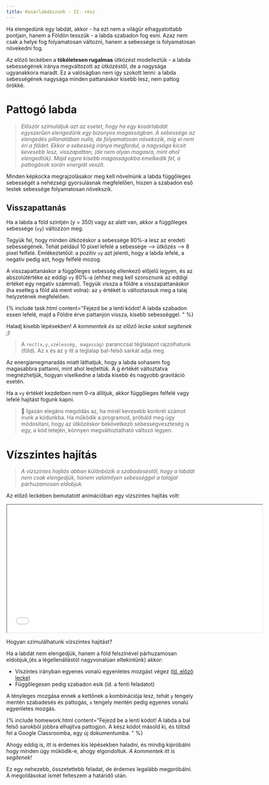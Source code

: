```yaml
---
title: Kosárlabdázzunk - II. rész
---
```


Ha elengedünk egy labdát, akkor - ha ezt nem a világűr elhagyatottabb pontjain, hanem a Földön tesszük - a labda szabadon fog esni. Azaz nem csak a helye fog folyamatosan változni, hanem a sebessége is folyamatosan növekedni fog.

Az előző leckében a **tökéletesen rugalmas** ütközést modelleztük - a labda sebességének iránya megváltozott az ütközéstől, de a nagysága ugyanakkora maradt. Ez a valóságban nem így szokott lenni: a labda sebességének nagysága minden pattanáskor kisebb lesz, nem pattog örökké.

# Pattogó labda

> _Először szimuláljuk azt az esetet, hogy ha egy kosárlabdát egyszerűen elengedünk egy bizonyos magasságban. A sebessége az elengedés pillanatában nulla, de folyamatosan növekszik, míg el nem éri a földet. Ekkor a sebesség iránya megfordul, a nagysága kicsit kevesebb lesz, visszapattan, (de nem olyan magasra, mint ahol elengedtük). Majd egyre kisebb magasságokba emelkedik fel, a pattogások során energiát veszít._

Minden képkocka megrajzolásakor meg kell növelnünk a labda függőleges sebességét a nehézségi gyorsulásnak megfelelően, hiszen a szabadon eső testek sebessége folyamatosan növekszik.

## Visszapattanás

Ha a labda a föld szintjén (y = 350) vagy az alatt van, akkor a függőleges sebessége (`vy`) változzon meg.

Tegyük fel, hogy minden ütközéskor a sebessége 80%-a lesz az eredeti sebességének. Tehát például 10 pixel lefelé a sebessége --> ütközés --> 8 pixel felfelé. Emlékeztetőül: a pozitív `vy` azt jelenti, hogy a labda lefelé, a negatív pedig azt, hogy felfelé mozog.

A visszapattanáskor a függőleges sebesség ellenkező előjelű legyen, és az abszolútértéke az eddigi `vy` 80%-a (ehhez meg kell szoroznunk az eddigi értéket egy negatív számmal). Tegyük vissza a földre a visszapattanáskor (ha esetleg a föld alá ment volna): az `y` értékét is változtassuk meg a talaj helyzetének megfelelően.

{% include task.html content="Fejezd be a lenti kódot! A labda szabadon essen lefelé, majd a Földre érve pattanjon vissza, kisebb sebességgel. " %}

Haladj kisebb lépésekben! _A kommentek és az előző lecke sokat segítenek ;)_

<script type="text/p5" data-p5-version="1.0.0" data-preview-width="250" data-height="750">

let y = 20; // A labda poziciója az y tengely mentén
let vy = 0; // A labda y irányú sebessége (kezdetben 0)
let g = 0.2; // A nehézségi gyorsulás

function setup() {
  createCanvas(200, 400);
}

function draw() {
  background("SkyBlue");
  // Rajzoljuk meg a földet y = 350-nél
  line(0,350,400,350);
  fill("DarkSlateGray");
  rect(0,350,200,50);

  // Növeljük meg a labda sebességét g-vel:
  
  // Változtassuk meg a pozícióját a sebesség alapján:
  
  // Ellenőrizzük, hogy nem ütközött-e a talajjal
  // ha igen, akkor a sebessége legyen az eddigi sebesség ellentetjének
  // 80 % - a (és tegyük vissza a talajra):
  
  //Rajzoljuk meg a labdát
  fill("OrangeRed");
  circle(100,y,20);
}

</script>

> A `rect(x,y,szélesség, magasság)` paranccsal téglalapot rajzolhatunk (föld). Az x és az y itt a téglalap bal-felső sarkát adja meg.

Az energiamegmaradás miatt láthatjuk, hogy a labda sohasem fog magasabbra pattanni, mint ahol leejtettük. A g értékét változtatva megnézhetjük, hogyan viselkedne a labda kisebb és nagyobb gravitáció esetén.

Ha a `vy` értékét kezdetben nem 0-ra állítjuk, akkor függőleges felfelé vagy lefelé hajítást fogunk kapni.

> 🌟 Igazán elegáns megoldás az, ha minél kevesebb konkrét számot írunk a kódunkba. Ha működik a programod, próbáld meg úgy módosítani, hogy az ütközéskor bekövetkező sebességveszteség is egy, a kód tetején, könnyen megváltoztatható változó legyen.

# Vízszintes hajítás

> _A vízszintes hajítás abban különbözik a szabadeséstől, hogy a labdát nem csak elengedjük, hanem valamilyen sebességgel a talajjal párhuzamosan eldobjuk._

Az előző leckében bemutatott animációban egy vízszintes hajítás volt:

<iframe width="680" height="340" src="demos/bounce.html"></iframe>

Hogyan szimulálhatunk vízszintes hajítást?

Ha a labdát nem elengedjük, hanem a föld felszínével párhuzamosan eldobjuk,(és a légellenállástól nagyvonalúan eltekintünk) akkor:

- Víszintes irányban egyenes vonalú egyenletes mozgást végez ([ld. előző lecke](02-kosarlabda-I.html))
- Függőlegesen pedig szabadon esik (ld. a fenti feladatot)

A tényleges mozgása ennek a kettőnek a kombinációja lesz, tehát `y` tengely mentén szabadesés és pattogás, `x` tengely mentén pedig egyenes vonalú egyenletes mozgás.

{% include homework.html content="Fejezd be a lenti kódot! A labda a bal felső sarokból jobbra elhajítva pattogjon. A kész kódot másold ki, és töltsd fel a Google Classroomba, egy új dokumentumba. " %}

Ahogy eddig is, itt is érdemes kis lépésekben haladni, és mindig kipróbálni hogy minden úgy működik-e, ahogy elgondoltuk. _A kommentek itt is segítenek!_

Ez egy nehezebb, összetettebb feladat, de érdemes legalább megpróbálni. A megoldásokat ismét felteszem a határidő után.

<script type="text/p5" data-p5-version="1.0.0" data-preview-width="400" data-height="950">
// Sok sikert ! ;)
let x = 20; // A labda poziciója az x tengely mentén
let y = 20; // A labda poziciója az y tengely mentén
let vx = 1; // A labda x irányú sebessége (jobbra megy)
let vy = 0; // A labda y irányú sebessége (kezdetben 0)
let g = 0.2; // A nehézségi gyorsulás

function setup() {
  createCanvas(400,400);
}

function draw() {
  background("SkyBlue");
  // Rajzoljuk meg a földet y = 350-nél
  line(0,350,400,350);
  fill("DarkSlateGray");
  rect(0,350,400,50);

  // Növeljük meg a labda y irányú sebességét (vy) a gravitáció miatt:
  
  // Változtassuk meg az x és y pozícióját
  // a vx és a vy alapján:
  

  // (^^ ha eddig megvan, érdemes kipróbálni)
  // Ellenőrizzük, hogy nem ütközött-e a talajjal
  // ha igen, akkor az y irányú sebessége legyen 
  // az eddigi sebesség ellentetjének 80 %-a
  // és tegyük vissza a talajra:
  
  // Ellenőrizzük, hogy nem ment-e ki a jobb szélen
  // Ha igen, tegyük vissza a bal felső sarokba
  // És állítsuk vissza vy-t 0-ra:
  
  //Rajzoljuk meg a labdát
  fill("OrangeRed");
  circle(x,y,20);
}
